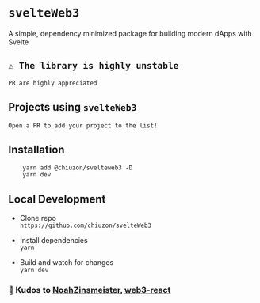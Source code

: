 # `svelteWeb3`
A simple, dependency minimized package for building modern dApps with Svelte

## `⚠️ The library is highly unstable` 
`PR are highly appreciated`

## Projects using `svelteWeb3`

`Open a PR to add your project to the list!`

## Installation
```
    yarn add @chiuzon/svelteweb3 -D
    yarn dev
```

## Local Development

- Clone repo\
`https://github.com/chiuzon/svelteWeb3`

- Install dependencies\
`yarn`

- Build and watch for changes\
`yarn dev`

### 🙏 Kudos to [NoahZinsmeister](https://github.com/NoahZinsmeister), [web3-react](https://github.com/NoahZinsmeister/web3-react)